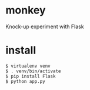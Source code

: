monkey
======

Knock-up experiment with Flask

install
=======

    $ virtualenv venv
    $ . venv/bin/activate
    $ pip install Flask
    $ python app.py 

